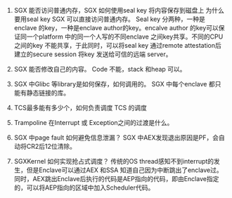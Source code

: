 1. SGX 能否访问普通内存，SGX 如何使用seal key 将内容保存到磁盘上 为什么要用seal key
SGX 可以直接访问普通内存。 Seal key 分两种，一种是enclave 的key，一种是enclave author的key。encalve author 的key可以保证同一个platform 中的同一个人写的不同enclave 之间key共享。不同的CPU 之间的key 不能共享，于此同时，可以将seal key 通过remote attestation后建立的secure session 将key 发送给可信的远端 server。
2. SGX 能否修改自己的内容。
Code 不能，stack 和heap 可以。
3. SGX 中Glibc 等library是如何保存，如何调用的。
SGX 中每个enclave 都只能有静态链接的库。
4. TCS最多能有多少个，如何负责调度
TCS 的调度
5. Trampoline 在Interrupt 或 Exception之间的过渡是什么。

6. SGX 中page fault 如何避免信息泄漏？
SGX 中AEX发现退出原因是PF，会自动将CR2后12位清除。

7. SGXKernel 如何实现抢占式调度？
传统的OS thread感知不到interrupt的发生，但是Enclave可以通过AEX 和SSA 知道自己因为中断跳出了enclave过。
同时，AEX跳出Enclave后执行的代码是AEP指向的代码，即由Enclave指定的，可以将AEP指向的区域中加入Scheduler代码。
